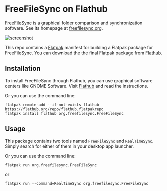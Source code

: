 # FreeFileSync on Flathub

[FreeFileSync](https://www.freefilesync.org/) is a graphical folder comparison
and synchronization software. See its homepage at
[freefilesync.org](https://www.freefilesync.org).

[![screenshot](https://www.freefilesync.org/images/screenshots/openSUSE.png)](https://www.freefilesync.org/images/screenshots/openSUSE.png)

This repo contains a [Flatpak] manifest for building a
Flatpak package for FreeFileSync. You can download the the final Flatpak
package from [Flathub].

[Flatpak]: http://flatpak.org
[Flathub]: https://flathub.org

## Installation

To install FreeFileSync through Flathub, you can use graphical software centers
like GNOME Software. Visit [Flathub] and read the instructions.

Or you can use the command line:
```
flatpak remote-add --if-not-exists flathub https://flathub.org/repo/flathub.flatpakrepo
flatpak install flathub org.freefilesync.FreeFileSync
```

## Usage

This package contains two tools named `FreeFileSync` and `RealTimeSync`. Simply
search for either of them in your desktop app launcher.

Or you can use the command line:
```
flatpak run org.freefilesync.FreeFileSync
```
or
```
flatpak run --command=RealTimeSync org.freefilesync.FreeFileSync
```
